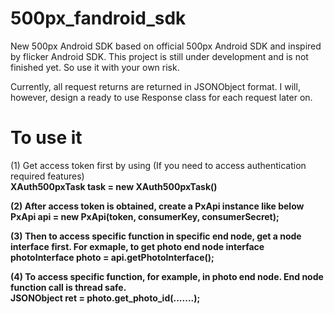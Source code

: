 500px_fandroid_sdk
==================

New 500px Android SDK based on official 500px Android SDK and inspired by flicker Android SDK. This project is still under development and is not finished yet. So use it with your own risk.

Currently, all request returns are returned in JSONObject format. I will, however, design a ready to use Response class for each request later on.



To use it
==================
(1) Get access token first by using (If you need to access authentication required features)
<br><b>XAuth500pxTask task = new XAuth500pxTask()

(2) After access token is obtained, create a PxApi instance like below
<br><b>PxApi api = new PxApi(token, consumerKey, consumerSecret);

(3) Then to access specific function in specific end node, get a node interface first. For exmaple, to get photo end node interface
<br><b>photoInterface photo = api.getPhotoInterface();

(4) To access specific function, for example, in photo end node. End node function call is thread safe.
<br><b>JSONObject ret = photo.get_photo_id(.......);

